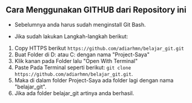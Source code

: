 ## Cara Menggunakan GITHUB dari Repository ini

- Sebelumnya anda harus sudah menginstall Git Bash.

- Jika sudah lakukan Langkah-langkah berikut:

1. Copy HTTPS berikut `https://github.com/adiarhmn/belajar_git.git`
2. Buat Folder di D: atau C: dengan nama "Project-Saya"
3. Klik kanan pada Folder lalu "Open With Terminal"
4. Paste Pada Terminal seperti berikut:
   `git clone https://github.com/adiarhmn/belajar_git.git`.
5. Maka di dalam folder Project-Saya ada folder lagi dengan nama "belajar_git".
6. Jika ada folder belajar_git artinya anda berhasil.
